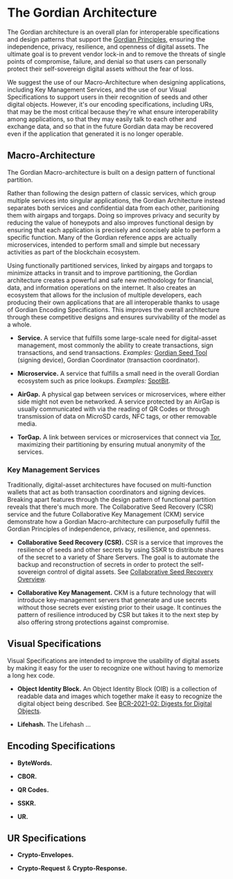 # The Gordian Architecture

The Gordian architecture is an overall plan for interoperable specifications and design patterns that support the [Gordian Principles](https://github.com/BlockchainCommons/Gordian#gordian-principles), ensuring the independence, privacy, resilience, and openness of digital assets. The ultimate goal is to prevent vendor lock-in and to remove the threats of single points of compromise, failure, and denial so that users can personally protect their self-sovereign digital assets without the fear of loss.

We suggest the use of our Macro-Architecture when designing applications, including Key Management Services, and the use of our Visual Specifications to support users in their recognition of seeds and other digital objects. However, it's our encoding specifications, including URs, that may be the most critical because they're what ensure interoperability among applications, so that they may easily talk to each other and exchange data, and so that in the future Gordian data may be recovered even if the application that generated it is no longer operable.

## Macro-Architecture

The Gordian Macro-architecture is built on a design pattern of functional partition.

Rather than following the design pattern of classic services, which group multiple services into singular applications, the Gordian Architecture instead separates both services and confidential data from each other, paritioning them with airgaps and torgaps. Doing so improves privacy and security by reducing the value of honeypots and also improves functional design by ensuring that each application is precisely and concisely able to perform a specific function. Many of the Gordian reference apps are actually microservices, intended to perform small and simple but necessary activities as part of the blockchain ecosystem.

Using functionally partitioned services, linked by airgaps and torgaps to minimize attacks in transit and to improve partitioning, the Gordian architecture creates a powerful and safe new methodology for financial, data, and information operations on the internet. It also creates an ecosystem that allows for the inclusion of multiple developers, each producing their own applications that are all interoperable thanks to usage of Gordian Encoding Specifications. This improves the overall architecture through these competitive designs and ensures survivability of the model as a whole.

* **Service.** A service that fulfills some large-scale need for digital-asset management, most commonly the ability to create transactions, sign transactions, and send transactions. *Examples:* [Gordian Seed Tool](https://github.com/BlockchainCommons/GordianSeedTool-iOS) (signing device), Gordian Coordinator (transaction coordinator).

* **Microservice.** A service that fulfills a small need in the overall Gordian ecosystem such as price lookups. *Examples:* [SpotBit](https://github.com/BlockchainCommons/spotbit).

* **AirGap.** A physical gap between services or microservices, where either side might not even be networked. A service protected by an AirGap is usually communicated with via the reading of QR Codes or through transmission of data on MicroSD cards, NFC tags, or other removable media.

* **TorGap.** A link between services or microservices that connect via [Tor](https://www.torproject.org/), maximizing their partitioning by ensuring mutual anonymity of the services.

### Key Management Services

Traditionally, digital-asset architectures have focused on multi-function wallets that act as both transaction coordinators and signing devices. Breaking apart features through the design pattern of functional partition reveals that there's much more. The Collaborative Seed Recovery (CSR) service and the future Collaborative Key Management (CKM) service demonstrate how a Gordian Macro-architecture can purposefully fulfill the Gordian Principles of independence, privacy, resilience, and openness.

* **Collaborative Seed Recovery (CSR).** CSR is a service that improves the resilience of seeds and other secrets by using SSKR to distribute shares of the secret to a variety of Share Servers. The goal is to automate the backup and reconstruction of secrets in order to protect the self-sovereign control of digital assets. See [Collaborative Seed Recovery Overview](https://github.com/BlockchainCommons/Gordian/blob/master/Docs/CSR.md).

* **Collaborative Key Management.** CKM is a future technology that will introduce key-management servers that generate and use secrets without those secrets ever existing prior to their usage. It continues the pattern of resilience introduced by CSR but takes it to the next step by also offering strong protections against compromise.

## Visual Specifications

Visual Specifications are intended to improve the usability of digital assets by making it easy for the user to recognize one without having to memorize a long hex code.

* **Object Identity Block.** An Object Identity Block (OIB) is a collection of readable data and images which together make it easy to recognize the digital object being described. See [BCR-2021-02: Digests for Digital Objects](https://github.com/BlockchainCommons/Research/blob/master/papers/bcr-2021-002-digest.md).

* **Lifehash.** The Lifehash ...

## Encoding Specifications

* **ByteWords.**

* **CBOR.**

* **QR Codes.**

* **SSKR.**

* **UR.**

## UR Specifications

* **Crypto-Envelopes.**

* **Crypto-Request** & **Crypto-Response.**

